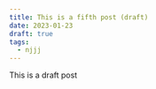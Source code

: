 ```yaml
---
title: This is a fifth post (draft)
date: 2023-01-23
draft: true
tags:
  - njjj
---
```

This is a draft post